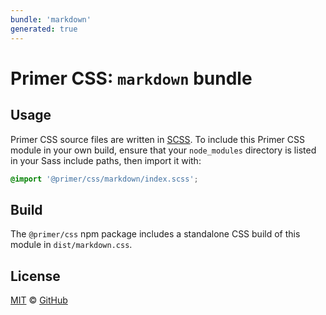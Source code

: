 ```yaml
---
bundle: 'markdown'
generated: true
---
```


# Primer CSS: `markdown` bundle

## Usage

Primer CSS source files are written in [SCSS]. To include this Primer CSS module
in your own build, ensure that your `node_modules` directory is listed in your
Sass include paths, then import it with:

```scss
@import '@primer/css/markdown/index.scss';
```

## Build

The `@primer/css` npm package includes a standalone CSS build of this module in
`dist/markdown.css`.

## License

[MIT](https://github.com/primer/css/blob/master/LICENSE) &copy;
[GitHub](https://github.com/)

[scss]: https://sass-lang.com/documentation/syntax#scss
